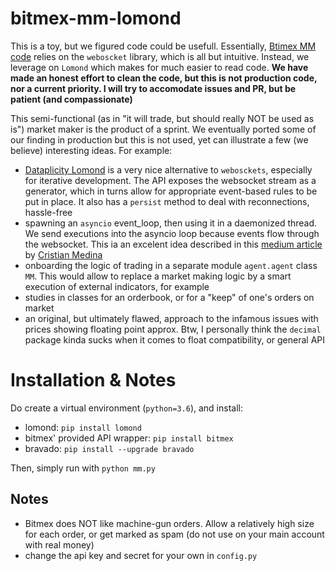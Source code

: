 # bitmex-mm-lomond
This is a toy, but we figured code could be usefull. Essentially, [Btimex MM code](https://github.com/BitMEX/sample-market-maker) relies on the `weboscket` library, which is all but intuitive. Instead, we leverage on `Lomond` which makes for much easier to read code.
**We have made an honest effort to clean the code, but this is not production code, nor a current priority. I will try to accomodate issues and PR, but be patient (and compassionate)**

This semi-functional (as in "it will trade, but should really NOT be used as is") market maker is the product of a sprint. We eventually ported some of our finding in production but this is not used, yet can illustrate a few (we believe) interesting ideas. For example:
- [Dataplicity Lomond](https://github.com/wildfoundry/dataplicity-lomond) is a very nice alternative to `webosckets`, especially for iterative development. The API exposes the websocket stream as a generator, which in turns allow for appropriate event-based rules to be put in place. It also has a `persist` method to deal with reconnections, hassle-free
- spawning an `asyncio` event_loop, then using it in a daemonized thread. We send executions into the asyncio loop because events flow through the websocket. This ia an excelent idea described in this [medium article](https://hackernoon.com/threaded-asynchronous-magic-and-how-to-wield-it-bba9ed602c32) by [Cristian Medina](https://hackernoon.com/@tryexceptpass)
- onboarding the logic of trading in a separate module `agent.agent` class ` MM`. This would allow to replace a market making logic by a smart execution of external indicators, for example
- studies in classes for an orderbook, or for a "keep" of one's orders on market
- an original, but ultimately flawed, approach to the infamous issues with prices showing floating point approx. Btw, I personally think the `decimal` package  kinda sucks when it comes to float compatibility, or general API

# Installation & Notes

Do create a virtual environment (`python=3.6`), and install:
- lomond: `pip install lomond`
- bitmex' provided API wrapper: `pip install bitmex`
- bravado: `pip install --upgrade bravado`

Then, simply run with `python mm.py`

## Notes
- Bitmex does NOT like machine-gun orders. Allow a relatively high size for each order, or get marked as spam (do not use on your main account with real money)  
- change the api key and secret for your own in `config.py`

